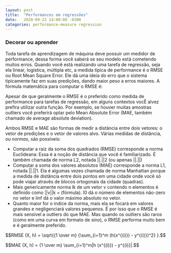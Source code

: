 ```yaml
---
layout: post
title:  "Performances em regressões"
date:   2020-09-22 14:00:00 -0300
categories: performance-measure regression
---
```

### Decorar ou aprender

<p style="text-align: justify;">


Toda tarefa de aprendizagem de máquina deve possuir um medidor de performance, dessa forma você saberá se seu modelo está cometendo muitos erros. Quando você está realizando uma tarefa de regressão, seja ela linear, logística, múltipla etc, a medida típica de performance é o RMSE ou Root Mean Square Error. Ele dá uma ideia do erro que o sistema tipicamente faz em suas predições, dando maior peso a erros maiores. 
  A fórmula matemática para computar o RMSE é: 
  
  Apesar de que geralmente o RMSE é o preferido como medida de performance para tarefas de regressão, em alguns contextos vocÊ alvez prefira utilizar outra função. Por exemplo, se houver muitas amostras outliers você preferirá optar pelo Mean Absolute Error (MAE, também chamado de average absolute deviation).
  
 Ambos RMSE e MAE são formas de medir a distância entre dois vetores: o vetor de predições e o vetor de valores alvo. Várias medidas de distância, <i>ou normas</i>, são possíveis:
 
 - Computar a raiz da soma dos quadrados (RMSE) corresponde a norma Euclideana: Essa é a noção de distância que você é familiarizado. É também chamada de norma L2, notada ||.||2 (ou apenas ||.||) 
 - Computar a soma dos valores absolutos (MAE) corresponde a norma L1, notada ||.||1. Ela é algumas vezes chamada de norma Manhattan porque a medida de distância entre dois pontos em uma cidade onde você só pode viajar através de blocos ortogonais da cidade (quadras).
 - Mais genericamente norma lk de um vetor v contendo n elementos é definido como ||v||k = (fórmula). l0 dá o número de elementos não-zero no vetor e linf dá o valor máximo absoluto no vetor.
 - Quanto maior for o indice da norma, mais ela se focará em valores grandes e negligenciará valores pequenos. É por isso que o RMSE é mais sensível a outliers do que MAE. Mas quando os outliers são raros (como em uma curva em formato de sino), o RMSE performa muito bem e é geralmente preferido. 


</p>


<script src="https://polyfill.io/v3/polyfill.min.js?features=es6"></script>
<script id="MathJax-script" async src="https://cdn.jsdelivr.net/npm/mathjax@3/es5/tex-mml-chtml.js"></script>

<p style="text-align: justify;">
  $$RMSE (X, h) = \sqrt{{1 \over m} {\sum_{i=1}^m (h(x^{(i)}) - y^{(i)})^2} }.$$
</p>

<p style="text-align: justify;">
  $$MAE (X, h) = {1 \over m} \sum_{i=1}^m|h (x^{(i)}) - y^{(i)}|.$$
</p>

